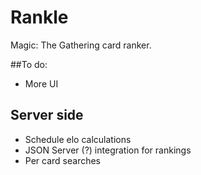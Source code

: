 # Rankle
Magic: The Gathering card ranker.

##To do:
- More UI

## Server side
- Schedule elo calculations
- JSON Server (?) integration for rankings
- Per card searches

